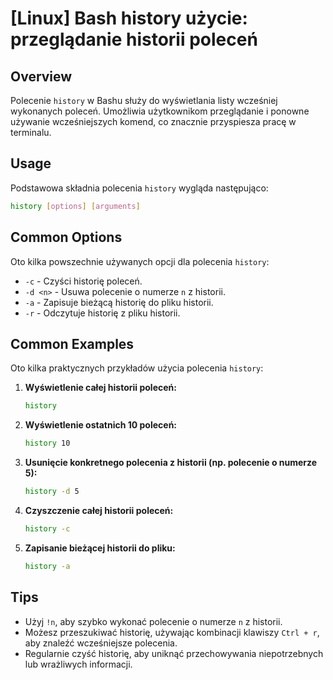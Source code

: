 # [Linux] Bash history użycie: przeglądanie historii poleceń

## Overview
Polecenie `history` w Bashu służy do wyświetlania listy wcześniej wykonanych poleceń. Umożliwia użytkownikom przeglądanie i ponowne używanie wcześniejszych komend, co znacznie przyspiesza pracę w terminalu.

## Usage
Podstawowa składnia polecenia `history` wygląda następująco:

```bash
history [options] [arguments]
```

## Common Options
Oto kilka powszechnie używanych opcji dla polecenia `history`:

- `-c` - Czyści historię poleceń.
- `-d <n>` - Usuwa polecenie o numerze `n` z historii.
- `-a` - Zapisuje bieżącą historię do pliku historii.
- `-r` - Odczytuje historię z pliku historii.

## Common Examples
Oto kilka praktycznych przykładów użycia polecenia `history`:

1. **Wyświetlenie całej historii poleceń:**
   ```bash
   history
   ```

2. **Wyświetlenie ostatnich 10 poleceń:**
   ```bash
   history 10
   ```

3. **Usunięcie konkretnego polecenia z historii (np. polecenie o numerze 5):**
   ```bash
   history -d 5
   ```

4. **Czyszczenie całej historii poleceń:**
   ```bash
   history -c
   ```

5. **Zapisanie bieżącej historii do pliku:**
   ```bash
   history -a
   ```

## Tips
- Użyj `!n`, aby szybko wykonać polecenie o numerze `n` z historii.
- Możesz przeszukiwać historię, używając kombinacji klawiszy `Ctrl + r`, aby znaleźć wcześniejsze polecenia.
- Regularnie czyść historię, aby uniknąć przechowywania niepotrzebnych lub wrażliwych informacji.